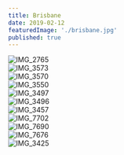 ```yaml
---
title: Brisbane
date: 2019-02-12
featuredImage: './brisbane.jpg'
published: true
---
```


![IMG_2765](IMG_2765.jpg)
<br />
![IMG_3573](IMG_3573.JPG)
<br />
![IMG_3570](IMG_3570.JPG)
<br />
![IMG_3550](IMG_3550.JPG)
<br />
![IMG_3497](IMG_3497.JPG)
<br />
![IMG_3496](IMG_3496.JPG)
<br />
![IMG_3457](IMG_3457.JPG)
<br />
![IMG_7702](IMG_7702.JPG)
<br />
![IMG_7690](IMG_7690.JPG)
<br />
![IMG_7676](IMG_7676.JPG)
<br />
![IMG_3425](IMG_3425.JPG)